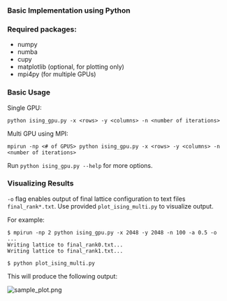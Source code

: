### Basic Implementation using Python

### Required packages:

-   numpy
-   numba
-   cupy
-   matplotlib (optional, for plotting only)
-   mpi4py (for multiple GPUs)

### Basic Usage

Single GPU:

```
python ising_gpu.py -x <rows> -y <columns> -n <number of iterations>
```

Multi GPU using MPI:

```
mpirun -np <# of GPUS> python ising_gpu.py -x <rows> -y <columns> -n <number of iterations>
```

Run `python ising_gpu.py --help` for more options.

### Visualizing Results

`-o` flag enables output of final lattice configuration to text files `final_rank*.txt`. Use provided `plot_ising_multi.py` to visualize output.

For example:

```
$ mpirun -np 2 python ising_gpu.py -x 2048 -y 2048 -n 100 -a 0.5 -o
...
Writing lattice to final_rank0.txt...
Writing lattice to final_rank1.txt...

$ python plot_ising_multi.py
```

This will produce the following output:

![sample_plot.png](sample_plot.png)
